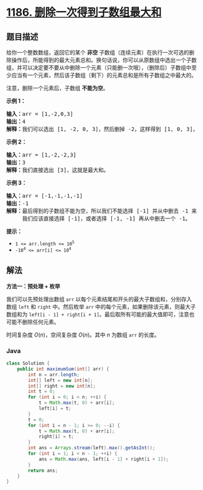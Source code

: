 # [1186. 删除一次得到子数组最大和](https://leetcode.cn/problems/maximum-subarray-sum-with-one-deletion)

## 题目描述

<p>给你一个整数数组，返回它的某个&nbsp;<strong>非空</strong> 子数组（连续元素）在执行一次可选的删除操作后，所能得到的最大元素总和。换句话说，你可以从原数组中选出一个子数组，并可以决定要不要从中删除一个元素（只能删一次哦），（删除后）子数组中至少应当有一个元素，然后该子数组（剩下）的元素总和是所有子数组之中最大的。</p>

<p>注意，删除一个元素后，子数组 <strong>不能为空</strong>。</p>

<p><strong>示例 1：</strong></p>

<pre>
<strong>输入：</strong>arr = [1,-2,0,3]
<strong>输出：</strong>4
<strong>解释：</strong>我们可以选出 [1, -2, 0, 3]，然后删掉 -2，这样得到 [1, 0, 3]，和最大。</pre>

<p><strong>示例 2：</strong></p>

<pre>
<strong>输入：</strong>arr = [1,-2,-2,3]
<strong>输出：</strong>3
<strong>解释：</strong>我们直接选出 [3]，这就是最大和。
</pre>

<p><strong>示例 3：</strong></p>

<pre>
<strong>输入：</strong>arr = [-1,-1,-1,-1]
<strong>输出：</strong>-1
<strong>解释：</strong>最后得到的子数组不能为空，所以我们不能选择 [-1] 并从中删去 -1 来得到 0。
     我们应该直接选择 [-1]，或者选择 [-1, -1] 再从中删去一个 -1。
</pre>

<p><strong>提示：</strong></p>
<meta charset="UTF-8" />

<ul>
	<li><code>1 &lt;= arr.length &lt;= 10<sup>5</sup></code></li>
	<li><code>-10<sup>4</sup>&nbsp;&lt;= arr[i] &lt;= 10<sup>4</sup></code></li>
</ul>

## 解法

**方法一：预处理 + 枚举**

我们可以先预处理出数组 `arr` 以每个元素结尾和开头的最大子数组和，分别存入数组 `left` 和 `right` 中。然后枚举 `arr` 中的每个元素，如果删除该元素，则最大子数组和为 `left[i - 1] + right[i + 1]`。最后取所有可能的最大值即可，注意也可能不删除任何元素。

时间复杂度 $O(n)$，空间复杂度 $O(n)$。其中 $n$ 为数组 `arr` 的长度。

### **Java**

```java
class Solution {
    public int maximumSum(int[] arr) {
        int n = arr.length;
        int[] left = new int[n];
        int[] right = new int[n];
        int t = 0;
        for (int i = 0; i < n; ++i) {
            t = Math.max(t, 0) + arr[i];
            left[i] = t;
        }
        t = 0;
        for (int i = n - 1; i >= 0; --i) {
            t = Math.max(t, 0) + arr[i];
            right[i] = t;
        }
        int ans = Arrays.stream(left).max().getAsInt();
        for (int i = 1; i < n - 1; ++i) {
            ans = Math.max(ans, left[i - 1] + right[i + 1]);
        }
        return ans;
    }
}
```
